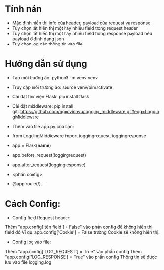 # Tính năn
- Mặc định hiển thị info của header, payload của request và response
- Tùy chọn tắt hiển thị một hay nhiều field trong request header
- Tùy chọn tắt hiển thị một hay nhiều field trong response payload nếu payload ở định dạng json
- Tùy chọn log các thông tin vào file

# Hướng dẫn sử dụng

- Tạo môi trường ảo: python3 -m venv venv
- Truy cập môi trường ảo: source venv/bin/activate
- Cài đặt thư viện Flask: pip install flask
- Cài đặt middleware: pip install git+https://github.com/ngocvinhvu/logging_middleware.git#egg=LoggingMiddleware
- Thêm vào file app.py của bạn:

- from LoggingMiddleware import loggingrequest, loggingresponse
- app = Flask(__name__)
- app.before_request(loggingrequest)
- app.after_request(loggingresponse)
- <phần config>
- @app.route(/)...

# Cách Config:
- Config field Request header:

Thêm "app.config['tên field'] = False" vào phần config để không hiển thị field đó
Ví dụ: app.config['Cookie'] = False trường Cookie sẽ không hiển thị.

- Config log vào file:

Thêm "app.config['LOG_REQUEST'] = True" vào phần config
Thêm "app.config['LOG_RESPONSE'] = True" vào phần config
Thông tin sẽ được lưu vào file logging.log
